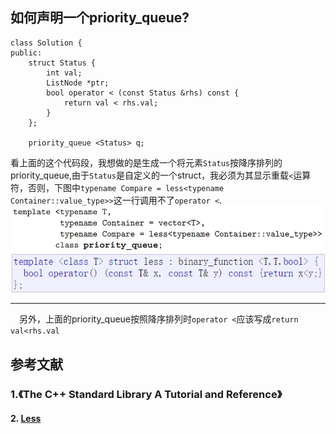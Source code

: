 ## 如何声明一个priority_queue?
```
class Solution {
public:
    struct Status {
        int val;
        ListNode *ptr;
        bool operator < (const Status &rhs) const {
            return val < rhs.val;
        }
    };

    priority_queue <Status> q;
```
看上面的这个代码段，我想做的是生成一个将元素`Status`按降序排列的priority_queue,由于`Status`是自定义的一个struct，我必须为其显示重载`<`运算符，否则，下图中`typename Compare = less<typename Container::value_type>>`这一行调用不了`operator <`.
![priority_queue](./assets/priority_queue.png)
![less](./assets/less.png)

-------------------------------------------------------------------------------------
&ensp;&ensp;另外，上面的priority_queue按照降序排列时`operator <`应该写成`return val<rhs.val`

## 参考文献
### 1.《The C++ Standard Library A Tutorial and Reference》    
#### 2. [Less](http://www.cplusplus.com/reference/functional/less/?kw=less)